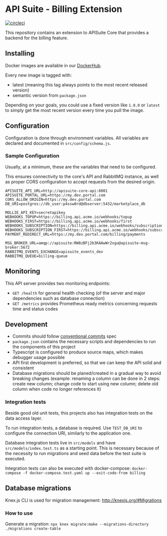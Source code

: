 # API Suite - Billing Extension

[![circleci](https://circleci.com/gh/APISuite/apisuite-billing-extension.svg?style=shield)](https://app.circleci.com/pipelines/github/APISuite/apisuite-billing-extension)

This repository contains an extension to APISuite Core that provides a backend for the billing feature.

## Installing

Docker images are available in our [DockerHub](https://hub.docker.com/r/cloudokihub/apisuite-billing-extension).

Every new image is tagged with:
- latest (meaning this tag always points to the most recent released version) 
- semantic version from `package.json`

Depending on your goals, you could use a fixed version like `1.0.0` or
`latest` to simply get the most recent version every time you pull the image.

## Configuration

Configuration is done through environment variables.
All variables are declared and documented in `src/config/schema.js`.

### Sample Configuration

Usually, at a minimum, these are the variables that need to be configured.

This ensures connectivity to the core's API and RabbitMQ instance, as well as proper CORS configuration to accept requests from the desired origin.

```
APISUITE_API_URL=http://apisuite-core-api:6001
APISUITE_PORTAL_URL=https://my.dev.portal.com
CORS_ALLOW_ORIGIN=https://my.dev.portal.com
DB_URI=postgres://db_user:p4ssw0rd@dbserver:5432/marketplace_db 

MOLLIE_API_KEY=secretapikey
WEBHOOKS_TOPUP=https://billing.api.acme.io/webhooks/topup
WEBHOOKS_FIRST=https://billing.api.acme.io/webhooks/first
WEBHOOKS_SUBSCRIPTION=https://billing.api.acme.io/webhooks/subscription
WEBHOOKS_SUBSCRIPTION_FIRST=https://billing.api.acme.io/webhooks/subscription_first
PAYMENT_REDIRECT_URL=https://my.dev.portal.com/billing/payments

MSG_BROKER_URL=amqp://apisuite:RW8zBFj2b3KAAwWr2xgu@apisuite-msg-broker:5672
RABBITMQ_EVENTS_EXCHANGE=apisuite_events_dev
RABBITMQ_QUEUE=billing-queue
```

## Monitoring

This API server provides two monitoring endpoints:
- `GET /health` for general health checking (of the server and major dependencies such as database connection)
- `GET /metrics` provides Prometheus ready metrics concerning requests time and status codes

## Development

- Commits should follow [conventional commits](https://www.conventionalcommits.org) spec
- `package.json` contains the necessary scripts and dependencies to run the components of this project
- Typescript is configured to produce source maps, which makes debugger usage possible
- API first development is preferred, so that we can keep the API solid and consistent
- Database migrations should be planed/created in a gradual way to avoid breaking changes
  (example: renaming a column can be done in 2 steps: create new column; change code to start using new column; delete old column when code no longer references it)

### Integration tests

Beside good old unit tests, this projects also has integration tests on the data access layer.

To run integration tests, a database is required. Use `TEST_DB_URI` to configure the connection URl, similarly to the application one.

Database integration tests live in `src/models` and have `src/models/index.test.ts` as a starting point. 
This is necessary because of the necessity to run migrations and seed data before the test suite is executed.

Integration tests can also be executed with docker-compose: `docker-compose -f docker-compose.test.yaml up --exit-code-from billing`

## Database migrations

Knex.js CLI is used for migration management: http://knexjs.org/#Migrations

### How to use

Generate a migration: `npx knex migrate:make --migrations-directory ./migrations create-table`
